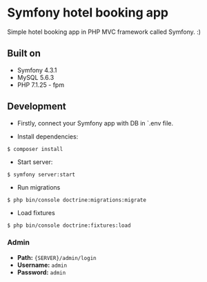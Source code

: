 # Symfony hotel booking app
Simple hotel booking app in PHP MVC framework called Symfony. :) 

## Built on
- Symfony 4.3.1
- MySQL 5.6.3
- PHP 7.1.25 - fpm

## Development

- Firstly, connect your Symfony app with DB in `.env file.

- Install dependencies:

```shell
$ composer install
```

- Start server:

```shell
$ symfony server:start
```

- Run migrations

```shell
$ php bin/console doctrine:migrations:migrate
```

- Load fixtures

```shell
$ php bin/console doctrine:fixtures:load
```


### Admin

- **Path:** `{SERVER}/admin/login`
- **Username:** `admin`
- **Password:** `admin`